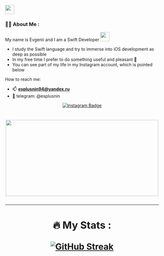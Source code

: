 <div id="header">
  <img src="https://media.giphy.com/media/hvRJCLFzcasrR4ia7z/giphy.gif" width="30px"/>
</h1>

### :man_technologist: About Me :

My name is Evgenii and I am a Swift Developer <img src="https://media.giphy.com/media/WUlplcMpOCEmTGBtBW/giphy.gif" width="30">
- I study the Swift language and try to immerse into iOS development as deep as possible
- In my free time I prefer to do something useful and pleasant 🤠
- You can see part of my life in my Instagram account, which is pointed below

How to reach me:
+ :mailbox: **esplusnin94@yandex.ru**
+ :calling: telegram: @esplusnin

 <div id="badges" align="center">
  <a href="https://instagram.com/esplusnin?igshid=MjEwN2IyYWYwYw==">
 <img src="https://img.shields.io/badge/instagram-red?logo=instagram&logoColor=white&style=for-the-badge" alt="Instagram Badge"/>
    </a>
   <div id="badges" align="center">
<img src="https://komarev.com/ghpvc/?username=esplusnin&style=plastic&color=blue" alt=""/>
<h1>

<div align="center">
<img src="https://media.giphy.com/media/umYMU8G2ixG5mJBDo5/giphy.gif" width="500" height="250"/>

---
### :fire: My Stats :
[![GitHub Streak](http://github-readme-streak-stats.herokuapp.com?user=esplusnin&theme=dark&background=000000)](https://git.io/streak-stats)
</div>
